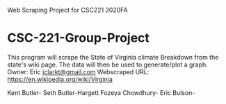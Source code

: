 Web Scraping Project for CSC221 2020FA
# CSC-221-Group-Project
This program will scrape the State of Virginia climate Breakdown from the state's wiki page. The data will then be used to generate/plot a graph.
Owner: Eric jclarkt@gmail.com
Webscraped URL: https://en.wikipedia.org/wiki/Virginia

Kent Butler- 
Seth Butler-Hargett
Fozeya Chowdhury- 
Eric Bulson-

